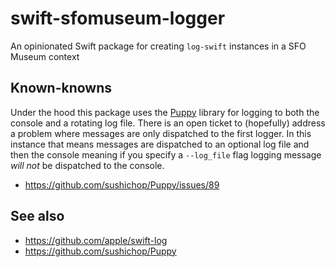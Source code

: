 # swift-sfomuseum-logger

An opinionated Swift package for creating `log-swift` instances in a SFO Museum context

## Known-knowns

Under the hood this package uses the [Puppy](https://github.com/sushichop/Puppy) library for logging to both the console and a rotating log file. There is an open ticket to (hopefully) address a problem where messages are only dispatched to the first logger. In this instance that means messages are dispatched to an optional log file and then the console meaning if you specify a `--log_file` flag logging message _will not_ be dispatched to the console.

* https://github.com/sushichop/Puppy/issues/89

## See also

* https://github.com/apple/swift-log
* https://github.com/sushichop/Puppy
